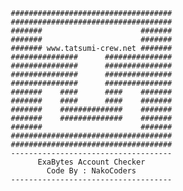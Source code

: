          ####################################
         ####################################
         #######                      #######
         #######                      #######
         ####### www.tatsumi-crew.net #######
         ###############      ###############
         ###############      ###############
         ###############      ###############
         ###############      ###############
         #######    ####      ####    #######
         #######    ####      ####    #######
         #######    ##############    #######
         #######    ##############    #######
         #######                      #######
         ####################################
         ####################################
         ------------------------------------
               ExaBytes Account Checker
                 Code By : NakoCoders
         ------------------------------------

